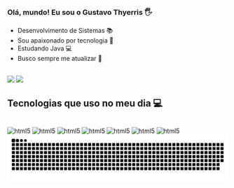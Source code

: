 
### Olá, mundo! Eu sou o Gustavo Thyerris 🖐

- Desenvolvimento de Sistemas 📚
- Sou apaixonado por tecnologia 📡
- Estudando Java 💻
- Busco sempre me atualizar 🔌
<br/>
<div styles="display: flex>
  <a href="https://github.com/gusThyerris">
  <img height="180em" src="https://github-readme-stats.vercel.app/api?username=gusThyerris&show_icons=true&theme=dark"/>
  <img height="180em" src="https://github-readme-stats.vercel.app/api/top-langs/?username=gusThyerris&layout=compact&theme=dark"/>
</div>

## Tecnologias que uso no meu dia 💻

<div><br/>
  <img alt="html5" src="https://img.shields.io/badge/HTML5-E34F26?style=for-the-badge&logo=html5&logoColor=white" />

  <img alt="html5" src="https://img.shields.io/badge/JavaScript-F7DF1E?style=for-the-badge&logo=javascript&logoColor=black" />

  <img alt="html5" src="https://img.shields.io/badge/Node.js-43853D?style=for-the-badge&logo=node.js&logoColor=white" />

  <img alt="html5" src="https://img.shields.io/badge/Bootstrap-563D7C?style=for-the-badge&logo=bootstrap&logoColor=white" />
 
  <img alt="html5" src="https://img.shields.io/badge/Laravel-FF2D20?style=for-the-badge&logo=laravel&logoColor=white" />

  <img alt="html5" src="https://img.shields.io/badge/React_Native-20232A?style=for-the-badge&logo=react&logoColor=61DAFB" />
  
  <img alt="html5" src="https://img.shields.io/badge/PHP-777BB4?style=for-the-badge&logo=php&logoColor=white" />
</div>

<picture>
  <source media="(prefers-color-scheme: dark)" srcset="https://raw.githubusercontent.com/gusThyerris/gusThyerris/output/github-contribution-grid-snake-dark.svg">
  <source media="(prefers-color-scheme: light)" srcset="https://raw.githubusercontent.com/gusThyerris/gusThyerris/output/github-contribution-grid-snake.svg">
  <img alt="github contribution grid snake animation" src="https://raw.githubusercontent.com/gusThyerris/gusThyerris/output/github-contribution-grid-snake.svg">
</picture>
